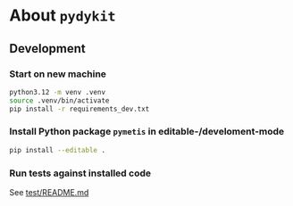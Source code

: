 # About `pydykit`

## Development

### Start on new machine

```bash
python3.12 -m venv .venv
source .venv/bin/activate
pip install -r requirements_dev.txt
```

### Install Python package `pymetis` in editable-/develoment-mode

```bash
pip install --editable .
```

### Run tests against installed code

See [test/README.md](./test/README.md)
